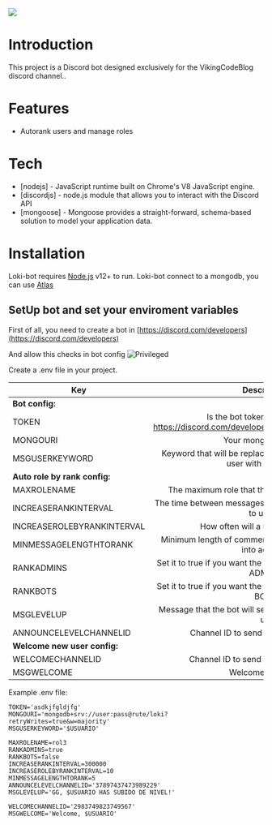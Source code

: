 ![](https://i.imgur.com/QiWxvs4.png)

# Introduction

This project is a Discord bot designed exclusively for the VikingCodeBlog discord channel..

# Features

  - Autorank users and manage roles

# Tech
* [nodejs] - JavaScript runtime built on Chrome's V8 JavaScript engine.
* [discordjs] - node.js module that allows you to interact with the Discord API
* [mongoose] - Mongoose provides a straight-forward, schema-based solution to model your application data.

# Installation

Loki-bot requires [Node.js](https://nodejs.org/) v12+ to run.
Loki-bot connect to a mongodb, you can use [Atlas](https://www.mongodb.com/)

## SetUp bot and set your enviroment variables
First of all, you need to create a bot in [https://discord.com/developers](https://discord.com/developers)

And allow this checks in bot config
![Privileged](https://i.imgur.com/pJQ2fY9.png)

Create a .env file in your project.

| Key   |      Description      |
|----------|:-------------:|
|**Bot config:**|
| TOKEN | Is the bot token you can find in https://discord.com/developers/applications/{YourBot}/bot |
| MONGOURI | Your mongo database |
| MSGUSERKEYWORD | Keyword that will be replaced from the message to the user with their name |
|**Auto role by rank config:**|
| MAXROLENAME | The maximum role that the bot can promote a user. |
| INCREASERANKINTERVAL | The time between messages that will be valued to rank up to users. |
| INCREASEROLEBYRANKINTERVAL | How often will a user be promoted |
| MINMESSAGELENGTHTORANK | Minimum length of comments for loki-bot to take them into account |
| RANKADMINS | Set it to true if you want the bot rank system to work with ADMINS |
| RANKBOTS | Set it to true if you want the bot rank system to work with BOTS |
| MSGLEVELUP | Message that the bot will send to a user when they level up |
| ANNOUNCELEVELCHANNELID | Channel ID to send a new role message|
|**Welcome new user config:**|
| WELCOMECHANNELID | Channel ID to send a welcome message |
| MSGWELCOME | Welcome message |

Example .env file:
```
TOKEN='asdkjfgldjfg'
MONGOURI='mongodb+srv://user:pass@rute/loki?retryWrites=true&w=majority'
MSGUSERKEYWORD='$USUARIO'

MAXROLENAME=rol3
RANKADMINS=true
RANKBOTS=false
INCREASERANKINTERVAL=300000
INCREASEROLEBYRANKINTERVAL=10
MINMESSAGELENGTHTORANK=5
ANNOUNCELEVELCHANNELID='37897437473989229'
MSGLEVELUP='GG, $USUARIO HAS SUBIDO DE NIVEL!'

WELCOMECHANNELID='2983749823749567'
MSGWELCOME='Welcome, $USUARIO'
```
